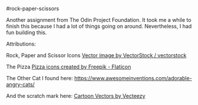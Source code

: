 #rock-paper-scissors

Another assignment from The Odin Project Foundation. It took me a while to finish this because I had a lot of things going on around. Nevertheless, I had fun building this.

Attributions:

Rock, Paper and Scissor Icons
<a href="https://www.vectorstock.com/royalty-free-vector/rock-paper-scissors-hand-gesture-vector-25169737">Vector image by VectorStock / vectorstock</a>

The Pizza
<a href="https://www.flaticon.com/free-icons/pizza" title="pizza icons">Pizza icons created by Freepik - Flaticon</a>

The Other Cat I found here:
https://www.awesomeinventions.com/adorable-angry-cats/

And the scratch mark here:
<a href="https://www.vecteezy.com/free-vector/cartoon">Cartoon Vectors by Vecteezy</a>


